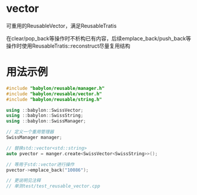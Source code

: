 # vector

可重用的ReusableVector，满足ReusableTratis

在clear/pop_back等操作时不析构已有内容，后续emplace_back/push_back等操作时使用ReusableTratis::reconstruct尽量复用结构

# 用法示例

```c++
#include "babylon/reusable/manager.h"
#include "babylon/reusable/vector.h"
#include "babylon/reusable/string.h"

using ::babylon::SwissVector;
using ::babylon::SwissString;
using ::babylon::SwissManager;

// 定义一个重用管理器
SwissManager manager;

// 替换std::vector<std::string>
auto pvector = manger.create<SwissVector<SwissString>>();

// 等用于std::vector进行操作
pvector->emplace_back("10086");

// 更说明见注释
// 单测test/test_reusable_vector.cpp
```
